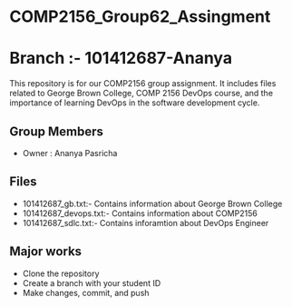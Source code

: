 # COMP2156_Group62_Assingment
# Branch :- 101412687-Ananya
This repository is for our COMP2156 group assignment. It includes files related to George Brown College, COMP 2156 DevOps course, and the importance of learning DevOps in the software development cycle.

## Group Members
- Owner : Ananya Pasricha


## Files
- 101412687_gb.txt:- Contains information about George Brown College
- 101412687_devops.txt:- Contains information about COMP2156
- 101412687_sdlc.txt:- Contains inforamtion about DevOps Engineer

## Major works
- Clone the repository
- Create a branch with your student ID
- Make changes, commit, and push